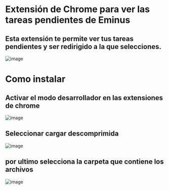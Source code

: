 # Extensión de Chrome para ver las tareas pendientes de Eminus
## Esta extensión te permite ver tus tareas pendientes y ser redirigido a la que selecciones.
![image](https://github.com/user-attachments/assets/d46c489b-70ce-4c6d-ab28-d913f82096b2)
# Como instalar
## Activar el modo desarrollador en las extensiones de chrome
![image](https://github.com/user-attachments/assets/0e5e5f1d-de36-48a1-a06c-cabfdaca958a)
## Seleccionar cargar descomprimida
![image](https://github.com/user-attachments/assets/00d53503-4eb6-44eb-8b7f-2e2701aa7282)
## por ultimo selecciona la carpeta que contiene los archivos
![image](https://github.com/user-attachments/assets/f3a7fa8d-41b4-45ee-8d23-2ed85283a50f)
